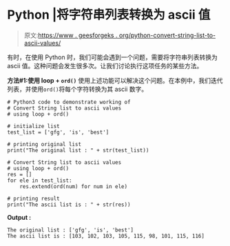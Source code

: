 # Python |将字符串列表转换为 ascii 值

> 原文:[https://www . geesforgeks . org/python-convert-string-list-to-ascii-values/](https://www.geeksforgeeks.org/python-convert-string-list-to-ascii-values/)

有时，在使用 Python 时，我们可能会遇到一个问题，需要将字符串列表转换为 ascii 值。这种问题会发生很多次。让我们讨论执行这项任务的某些方法。

**方法#1:使用 loop + `ord()`**
使用上述功能可以解决这个问题。在本例中，我们迭代列表，并使用`ord()`将每个字符转换为其 ascii 数字。

```
# Python3 code to demonstrate working of
# Convert String list to ascii values
# using loop + ord()

# initialize list 
test_list = ['gfg', 'is', 'best']

# printing original list 
print("The original list : " + str(test_list))

# Convert String list to ascii values
# using loop + ord()
res = []
for ele in test_list:
    res.extend(ord(num) for num in ele)

# printing result
print("The ascii list is : " + str(res))
```

**Output :**

```
The original list : ['gfg', 'is', 'best']
The ascii list is : [103, 102, 103, 105, 115, 98, 101, 115, 116]

```